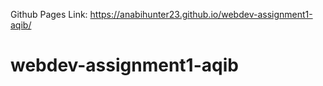 Github Pages Link: https://anabihunter23.github.io/webdev-assignment1-aqib/

# webdev-assignment1-aqib
